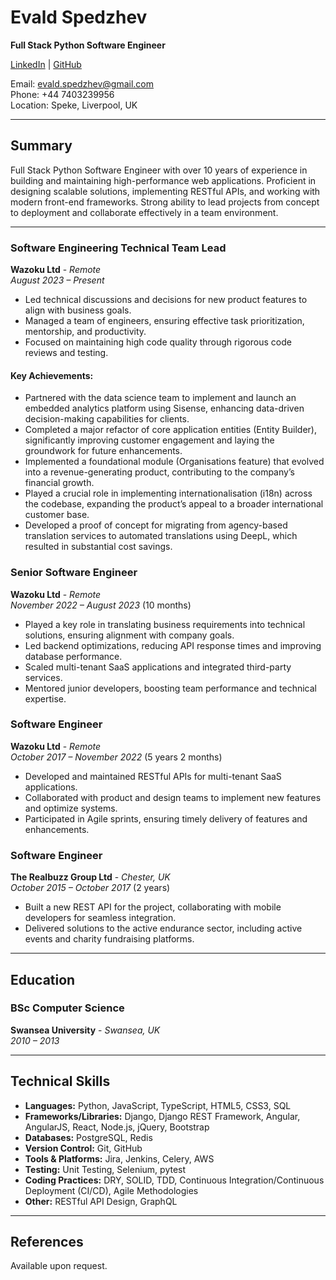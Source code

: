 # **Evald Spedzhev**
**Full Stack Python Software Engineer**

[LinkedIn](https://www.linkedin.com/in/e-spedzhev/) | [GitHub](https://github.com/espedzhev)

Email: evald.spedzhev@gmail.com  
Phone: +44 7403239956  
Location: Speke, Liverpool, UK

---

## **Summary**

Full Stack Python Software Engineer with over 10 years of experience in building and maintaining high-performance web applications.
Proficient in designing scalable solutions, implementing RESTful APIs, and working with modern front-end frameworks.
Strong ability to lead projects from concept to deployment and collaborate effectively in a team environment.

---

### **Software Engineering Technical Team Lead**  
**Wazoku Ltd** - *Remote*  
*August 2023 – Present*

- Led technical discussions and decisions for new product features to align with business goals.
- Managed a team of engineers, ensuring effective task prioritization, mentorship, and productivity.
- Focused on maintaining high code quality through rigorous code reviews and testing.

#### **Key Achievements**:
- Partnered with the data science team to implement and launch an embedded analytics platform using Sisense, enhancing data-driven decision-making capabilities for clients.
- Completed a major refactor of core application entities (Entity Builder), significantly improving customer engagement and laying the groundwork for future enhancements.
- Implemented a foundational module (Organisations feature) that evolved into a revenue-generating product, contributing to the company’s financial growth.
- Played a crucial role in implementing internationalisation (i18n) across the codebase, expanding the product’s appeal to a broader international customer base.
- Developed a proof of concept for migrating from agency-based translation services to automated translations using DeepL, which resulted in substantial cost savings.

### **Senior Software Engineer**  
**Wazoku Ltd** - *Remote*  
*November 2022 – August 2023* (10 months)

- Played a key role in translating business requirements into technical solutions, ensuring alignment with company goals.
- Led backend optimizations, reducing API response times and improving database performance.
- Scaled multi-tenant SaaS applications and integrated third-party services.
- Mentored junior developers, boosting team performance and technical expertise.

### **Software Engineer**  
**Wazoku Ltd** - *Remote*  
*October 2017 – November 2022* (5 years 2 months)

- Developed and maintained RESTful APIs for multi-tenant SaaS applications.
- Collaborated with product and design teams to implement new features and optimize systems.
- Participated in Agile sprints, ensuring timely delivery of features and enhancements.

### **Software Engineer**  
**The Realbuzz Group Ltd** - *Chester, UK*  
*October 2015 – October 2017* (2 years)

- Built a new REST API for the project, collaborating with mobile developers for seamless integration.
- Delivered solutions to the active endurance sector, including active events and charity fundraising platforms.

---

## **Education**

### **BSc Computer Science**  
**Swansea University** - *Swansea, UK*  
*2010 – 2013*

---

## **Technical Skills**

- **Languages:** Python, JavaScript, TypeScript, HTML5, CSS3, SQL
- **Frameworks/Libraries:** Django, Django REST Framework, Angular, AngularJS, React, Node.js, jQuery, Bootstrap
- **Databases:** PostgreSQL, Redis
- **Version Control:** Git, GitHub
- **Tools & Platforms:** Jira, Jenkins, Celery, AWS
- **Testing:** Unit Testing, Selenium, pytest
- **Coding Practices:** DRY, SOLID, TDD, Continuous Integration/Continuous Deployment (CI/CD), Agile Methodologies
- **Other:** RESTful API Design, GraphQL

---

## **References**

Available upon request.
